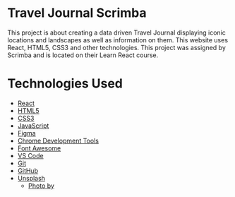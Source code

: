 # Travel Journal Scrimba

This project is about creating a data driven Travel Journal displaying iconic locations and landscapes as well as information on them. This website uses React, HTML5, CSS3 and other technologies. This project was assigned by Scrimba and is located on their Learn React course.

# Technologies Used

- [React](https://reactjs.org/)
- [HTML5](https://developer.mozilla.org/en-US/docs/Web/HTML)
- [CSS3](https://developer.mozilla.org/en-US/docs/Web/CSS)
- [JavaScript](https://developer.mozilla.org/en-US/docs/Web/JavaScript)
- [Figma](https://www.figma.com/)
- [Chrome Development Tools](https://developer.chrome.com/docs/)
- [Font Awesome](https://fontawesome.com/)
- [VS Code](https://code.visualstudio.com/)
- [Git](https://git-scm.com/)
- [GitHub](https://github.com/)
- [Unsplash](https://unsplash.com/)
  - [Photo by ]()
    <!-- - [Google Fonts](https://fonts.google.com/) -->
